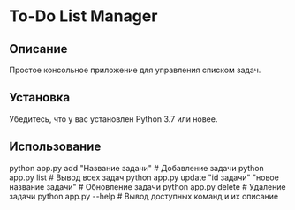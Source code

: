 # To-Do List Manager

## Описание

Простое консольное приложение для управления списком задач.

## Установка

Убедитесь, что у вас установлен Python 3.7 или новее.


## Использование

python app.py add "Название задачи" # Добавление задачи
python app.py list # Вывод всех задач
python app.py update "id задачи" "новое название задачи" # Обновление задачи
python app.py delete # Удаление задачи
python app.py --help # Вывод доступных команд и их описание
